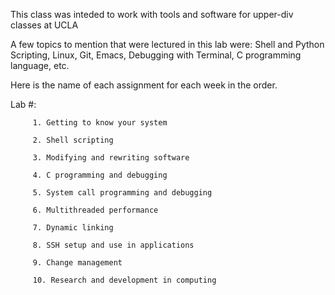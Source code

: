 This class was inteded to work with tools and software for upper-div classes at UCLA

A few topics to mention that were lectured in this lab were: Shell and Python Scripting, Linux, Git, Emacs, Debugging with Terminal, C programming language, etc.

Here is the name of each assignment for each week in the order.

Lab #:


	     1. Getting to know your system
      
         2. Shell scripting
       
	     3. Modifying and rewriting software
       
	     4. C programming and debugging
       
	     5. System call programming and debugging
       
	     6. Multithreaded performance
       
	     7. Dynamic linking
       
	     8. SSH setup and use in applications
       
	     9. Change management 
       
	     10. Research and development in computing 
